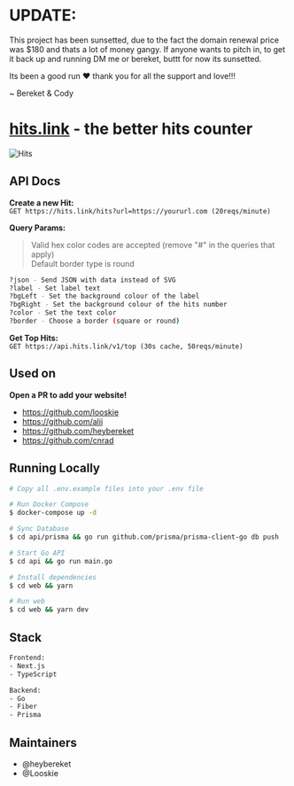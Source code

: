 # UPDATE:
This project has been sunsetted, due to the fact the domain renewal price was $180 and thats a lot of money gangy. If anyone wants to pitch in, to get it back up and running DM me or bereket, buttt for now its sunsetted.

Its been a good run ❤️ thank you for all the support and love!!!

~ Bereket & Cody

# [hits.link](https://hits.link) - the better hits counter
![Hits](https://hits.link/hits?url=https://github.com/heybereket/hits&bgRight=292B2F)

## API Docs

**Create a new Hit:** <br />
`GET https://hits.link/hits?url=https://yoururl.com (20reqs/minute)`

**Query Params:**
> Valid hex color codes are accepted (remove "#" in the queries that apply) <br />
> Default border type is round

```bash
?json - Send JSON with data instead of SVG
?label - Set label text
?bgLeft - Set the background colour of the label
?bgRight - Set the background colour of the hits number
?color - Set the text color
?border - Choose a border (square or round)
```

**Get Top Hits:** <br />
`GET https://api.hits.link/v1/top (30s cache, 50reqs/minute)`

## Used on
**Open a PR to add your website!**
- https://github.com/looskie
- https://github.com/alii
- https://github.com/heybereket
- https://github.com/cnrad


## Running Locally
```bash
# Copy all .env.example files into your .env file

# Run Docker Compose 
$ docker-compose up -d

# Sync Database
$ cd api/prisma && go run github.com/prisma/prisma-client-go db push

# Start Go API
$ cd api && go run main.go

# Install dependencies
$ cd web && yarn

# Run web
$ cd web && yarn dev
```

## Stack
```bash
Frontend:
- Next.js
- TypeScript

Backend:
- Go
- Fiber
- Prisma
```

## Maintainers
- @heybereket
- @Looskie
